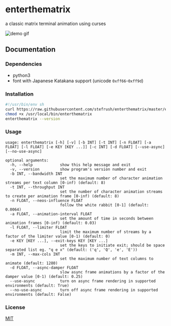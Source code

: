 # enterthematrix

a classic matrix terminal animation using curses

<img src="https://enterthematrix.space/img/demo.gif" alt="demo gif">

## Documentation

### Dependencies

* python3
* font with Japanese Katakana support (unicode `0xff66`-`0xff9d`)

### Installation

```sh
#!/usr/bin/env sh
curl https://raw.githubusercontent.com/stefrush/enterthematrix/master/enterthematrix -o /usr/local/bin/enterthematrix
chmod +x /usr/local/bin/enterthematrix
enterthematrix --version
```

### Usage

```
usage: enterthematrix [-h] [-v] [-b INT] [-t INT] [-n FLOAT] [-a FLOAT] [-l FLOAT] [-e KEY [KEY ...]] [-c INT] [-d FLOAT] [--use-async] [--no-use-async]

optional arguments:
  -h, --help            show this help message and exit
  -v, --version         show program's version number and exit
  -b INT, --bandwidth INT
                        set the maximum number of character animation streams per text column [0-inf) (default: 8)
  -t INT, --throughput INT
                        set the number of character animation streams to create per animation frame [0-inf) (default: 8)
  -n FLOAT, --neos-influence FLOAT
                        follow the white rabbit [0-1] (default: 0.0064)
  -a FLOAT, --animation-interval FLOAT
                        set the amount of time in seconds between animation frames [0-inf) (default: 0.03)
  -l FLOAT, --limiter FLOAT
                        limit the maximum number of streams by a factor of the limiter value [0-1) (default: 0)
  -e KEY [KEY ...], --exit-keys KEY [KEY ...]
                        set the keys to initiate exit; should be space separated list eg. "q e x" (default: ('q', 'Q', 'e', 'E'))
  -m INT, --max-cols INT
                        set the maximum number of text columns to animate (default: 1280)
  -d FLOAT, --async-damper FLOAT
                        slow async frame animations by a factor of the damper value [0-1) (default: 0.25)
  --use-async           turn on async frame rendering in supported environments (default: True)
  --no-use-async        turn off async frame rendering in supported environments (default: False)
```

### License

[MIT](https://github.com/stefrush/enterthematrix/blob/master/LICENSE)


